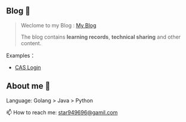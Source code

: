 ## Blog 👋
> Weclome to my Blog : [My Blog](wuyoudexiao.github.io)
> 
> The blog contains **learning records**, **technical sharing** and other content.
> 
Examples：
- [CAS Login](https://wuyoudexiao.github.io/p/study-cas/)
## About me 🤔
Language: Golang > Java > Python

📫 How to reach me: star949696@gamil.com
<!--
**wuyoudexiao/wuyoudexiao** is a ✨ _special_ ✨ repository because its `README.md` (this file) appears on your GitHub profile.

Here are some ideas to get you started:

- 🔭 I’m currently working on ...
- 🌱 I’m currently learning ...
- 👯 I’m looking to collaborate on ...
- 🤔 I’m looking for help with ...
- 💬 Ask me about ...
- 📫 How to reach me: ...
- 😄 Pronouns: ...
- ⚡ Fun fact: ...
-->
